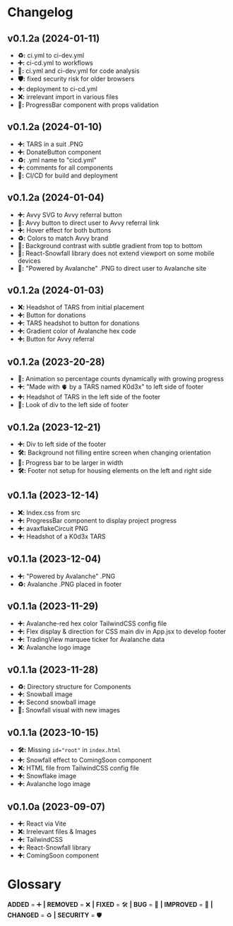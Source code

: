 # Changelog

## v0.1.2a (2024-01-11)
- **♻️:** ci.yml to ci-dev.yml
- **➕:** ci-cd.yml to workflows
- **🚀:** ci.yml and ci-dev.yml for code analysis
- **🛡️:** fixed security risk for older browsers
- **➕:** deployment to ci-cd.yml
- **❌:** irrelevant import in various files
- **🚀:** ProgressBar component with props validation

## v0.1.2a (2024-01-10)
- **➕:** TARS in a suit .PNG
- **➕:** DonateButton component
- **♻️:** .yml name to "cicd.yml"
- **➕:** comments for all components
- **🚀:** CI/CD for build and deployment

## v0.1.2a (2024-01-04)
- **➕:** Avvy SVG to Avvy referral button
- **🚀:** Avvy button to direct user to Avvy referral link
- **➕:** Hover effect for both buttons
- **♻️:** Colors to match Avvy brand
- **🚀:** Background contrast with subtle gradient from top to bottom
- **🐞:** React-Snowfall library does not extend viewport on some mobile devices
- **🚀:** "Powered by Avalanche" .PNG to direct user to Avalanche site

## v0.1.2a (2024-01-03)
- **❌:** Headshot of TARS from initial placement
- **➕:** Button for donations
- **➕:** TARS headshot to button for donations
- **➕:** Gradient color of Avalanche hex code
- **➕:** Button for Avvy referral

## v0.1.2a (2023-20-28)
- **🚀:** Animation so percentage counts dynamically with growing progress
- **➕:** "Made with 🫀 by a TARS named K0d3x" to left side of footer
- **➕:** Headshot of TARS in the left side of the footer
- **🚀:** Look of div to the left side of footer

## v0.1.2a (2023-12-21)
- **➕:** Div to left side of the footer
- **🛠️:** Background not filling entire screen when changing orientation
- **🚀:** Progress bar to be larger in width 
- **🛠️:** Footer not setup for housing elements on the left and right side

## v0.1.1a (2023-12-14)
- **❌:** Index.css from src
- **➕:** ProgressBar component to display project progress
- **➕:** avaxflakeCircuit PNG
- **➕:** Headshot of a K0d3x TARS

## v0.1.1a (2023-12-04)
- **➕:** "Powered by Avalanche" .PNG 
- **♻️:** Avalanche .PNG placed in footer

## v0.1.1a (2023-11-29)
- **➕:** Avalanche-red hex color TailwindCSS config file
- **➕:** Flex display & direction for CSS main div in App.jsx to develop footer
- **➕:** TradingView marquee ticker for Avalanche data
- **❌:** Avalanche logo image

## v0.1.1a (2023-11-28)
- **♻️:** Directory structure for Components
- **➕:** Snowball image
- **➕:** Second snowball image
- **🚀:** Snowfall visual with new images

## v0.1.1a (2023-10-15)
- **🛠️:** Missing `id="root"` in `index.html`
- **➕:** Snowfall effect to ComingSoon component
- **❌:** HTML file from TailwindCSS config file
- **➕:** Snowflake image
- **➕:** Avalanche logo image

## v0.1.0a (2023-09-07)
- **➕:** React via Vite
- **❌:** Irrelevant files & Images
- **➕:** TailwindCSS 
- **➕:** React-Snowfall library
- **➕:** ComingSoon component

  
# Glossary
**ADDED** = ➕ **|**
**REMOVED** = ❌ **|**
**FIXED** = 🛠️ **|**
**BUG** = 🐞 **|**
**IMPROVED** = 🚀 **|**
**CHANGED** = ♻️ **|**
**SECURITY** = 🛡️ 
